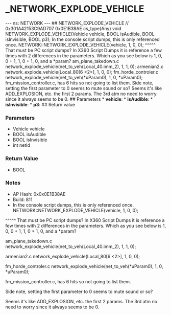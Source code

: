# _NETWORK_EXPLODE_VEHICLE

--- ns: NETWORK --- ## NETWORK_EXPLODE_VEHICLE  // 0x301A42153C9AD707 0x0E1B38AE cs_type(Any) void NETWORK_EXPLODE_VEHICLE(Vehicle vehicle, BOOL isAudible, BOOL isInvisible, BOOL p3);  In the console script dumps, this is only referenced once. NETWORK::NETWORK_EXPLODE_VEHICLE(vehicle, 1, 0, 0); ^^^^^ That must be PC script dumps? In X360 Script Dumps it is reference a few times with 2 differences in the parameters. Which as you see below is 1, 0, 0 + 1, 1, 0 + 1, 0, and a *param? am_plane_takedown.c network_explode_vehicle(net_to_veh(Local_40.imm_2), 1, 1, 0); armenian2.c network_explode_vehicle(Local_80[6 <2>], 1, 0, 0); fm_horde_controler.c network_explode_vehicle(net_to_veh(*uParam0), 1, 0, *uParam0); fm_mission_controller.c, has 6 hits so not going to list them. Side note, setting the first parameter to 0 seems to mute sound or so? Seems it's like ADD_EXPLOSION, etc. the first 2 params. The 3rd atm no need to worry since it always seems to be 0.  ## Parameters * **vehicle**: * **isAudible**: * **isInvisible**: * **p3**:  ## Return value

### Parameters
* Vehicle vehicle
* BOOL isAudible
* BOOL isInvisible
* int netId

### Return Value
* BOOL

### Notes
* AP Hash: 0x0x0E1B38AE
* Build: 811
* In the console script dumps, this is only referenced once. 
NETWORK::NETWORK_EXPLODE_VEHICLE(vehicle, 1, 0, 0);

^^^^^ That must be PC script dumps? In X360 Script Dumps it is reference a few times with 2 differences in the parameters.
Which as you see below is 1, 0, 0 + 1, 1, 0 + 1, 0, and a *param?

am_plane_takedown.c 
network_explode_vehicle(net_to_veh(Local_40.imm_2), 1, 1, 0);

armenian2.c 
network_explode_vehicle(Local_80[6 <2>], 1, 0, 0);

fm_horde_controler.c
network_explode_vehicle(net_to_veh(*uParam0), 1, 0, *uParam0);

fm_mission_controller.c, has 6 hits so not going to list them.

Side note, setting the first parameter to 0 seems to mute sound or so?

Seems it's like ADD_EXPLOSION, etc. the first 2 params. The 3rd atm no need to worry since it always seems to be 0.


